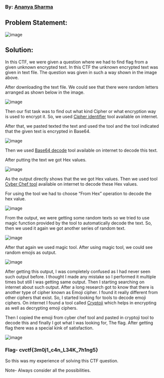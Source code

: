### By: [Ananya Sharma](https://www.linkedin.com/in/ananya-sharma-2699a2250/)

## Problem Statement:

![image](https://user-images.githubusercontent.com/116542156/197478444-2fcb47af-26cc-4b55-90a7-0e588117d4a6.png)

## Solution:

In this CTF, we were given a question where we had to find flag from a given unknown encrypted text. In this CTF the unknown encrypted text was given in text file. The question was given in such a way shown in the image above.

After downloading the text file. We could see that there were random letters arranged as shown below in the image.

![image](https://user-images.githubusercontent.com/116542156/197478848-fa4ae68b-d37b-4b02-9c3b-e063e1838ff9.png)

Then our fist task was to find out what kind Cipher or what encryption way is used to encrypt it. So, we used [Cipher identifier](https://www.boxentriq.com/code-breaking/cipher-identifier) tool available on internet.

After that, we pasted texted the text and used the tool and the tool indicated that the given text is encrypted in Base64.

![image](https://user-images.githubusercontent.com/116542156/197479192-020b571f-63c6-4274-8c65-d458761ca366.png)

Then we used [Base64 decode](https://www.base64decode.org/) tool available on internet to decode this text.

After putting the text we got Hex values.

![image](https://user-images.githubusercontent.com/116542156/197479376-54797ff4-3d14-419e-9f25-f285826d1007.png)

As the output directly shows that the we got Hex values. Then we used tool [Cyber Chef tool](https://gchq.github.io/CyberChef/) available on internet to decode these Hex values.

For using the tool we had to choose “From Hex” operation to decode the hex value.

![image](https://user-images.githubusercontent.com/116542156/197479669-bc1e3d14-e392-456f-b0d4-5ac23706f86a.png)

From the output, we were getting some random texts so we tried to use magic function provided by the tool to automatically decode the text. So, then we used it again we got another series of random text.

![image](https://user-images.githubusercontent.com/116542156/197479853-13f63167-2b74-43c2-b04b-e7a5a3ad93b7.png)

After that again we used magic tool. After using magic tool, we could see random emojis as output.

![image](https://user-images.githubusercontent.com/116542156/197479974-d09501ce-9830-48fd-ad2e-9172f49e1d7e.png)

After getting this output, I was completely confused as I had never seen such output before. I thought I made any mistake so I performed it multiple times but still I was getting same output. Then I starting searching on internet about such output. After a long research got to know that there is another type of cipher known as Emoji cipher. I found it really different from other ciphers that exist. So, I started looking for tools to decode emoji ciphers. On internet I found a tool called [Cryptoji](https://cryptoji.com/) which helps in encrypting as well as decrypting emoji ciphers.

Then I copied the emoji from cyber chef tool and pasted in cryptoji tool to decode this and finally I got what I was looking for, The flag. After getting flag there was a special kink of satisfaction.

![image](https://user-images.githubusercontent.com/116542156/197480396-c62ca15b-58ad-436b-a428-90dc5fc7393a.png)

### Flag- cvctf{3m0j1_c4n_L34K_7h1ng5}

So this was my experience of solving this CTF question.

Note- Always consider all the possibilities.
